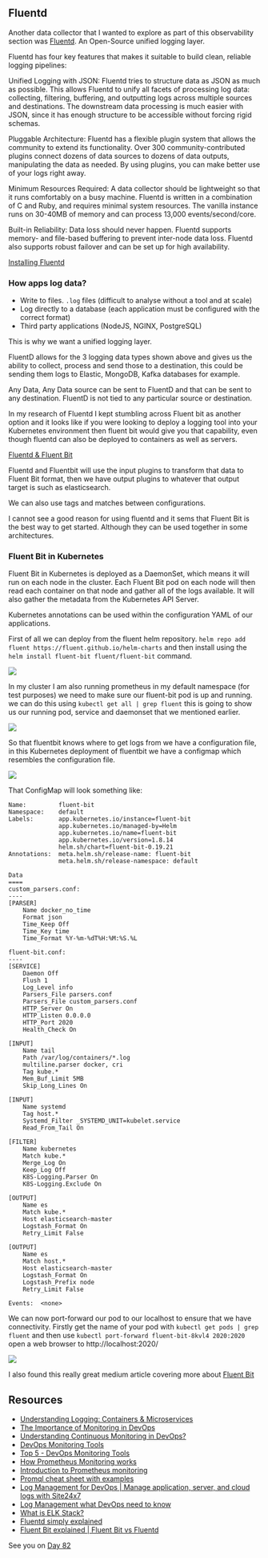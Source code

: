 ## Fluentd

Another data collector that I wanted to explore as part of this observability section was [Fluentd](https://docs.fluentd.org/). An Open-Source unified logging layer. 

Fluentd has four key features that makes it suitable to build clean, reliable logging pipelines:

Unified Logging with JSON: Fluentd tries to structure data as JSON as much as possible. This allows Fluentd to unify all facets of processing log data: collecting, filtering, buffering, and outputting logs across multiple sources and destinations. The downstream data processing is much easier with JSON, since it has enough structure to be accessible without forcing rigid schemas.

Pluggable Architecture: Fluentd has a flexible plugin system that allows the community to extend its functionality. Over 300 community-contributed plugins connect dozens of data sources to dozens of data outputs, manipulating the data as needed. By using plugins, you can make better use of your logs right away.

Minimum Resources Required: A data collector should be lightweight so that it runs comfortably on a busy machine. Fluentd is written in a combination of C and Ruby, and requires minimal system resources. The vanilla instance runs on 30-40MB of memory and can process 13,000 events/second/core.

Built-in Reliability: Data loss should never happen. Fluentd supports memory- and file-based buffering to prevent inter-node data loss. Fluentd also supports robust failover and can be set up for high availability.

[Installing Fluentd](https://docs.fluentd.org/quickstart#step-1-installing-fluentd)

### How apps log data? 

- Write to files. `.log` files (difficult to analyse without a tool and at scale)
- Log directly to a database (each application must be configured with the correct format)
- Third party applications (NodeJS, NGINX, PostgreSQL)

This is why we want a unified logging layer. 

FluentD allows for the 3 logging data types shown above and gives us the ability to collect, process and send those to a destination, this could be sending them logs to Elastic, MongoDB, Kafka databases for example. 

Any Data, Any Data source can be sent to FluentD and that can be sent to any destination. FluentD is not tied to any particular source or destination. 

In my research of Fluentd I kept stumbling across Fluent bit as another option and it looks like if you were looking to deploy a logging tool into your Kubernetes environment then fluent bit would give you that capability, even though fluentd can also be deployed to containers as well as servers. 

[Fluentd & Fluent Bit](https://docs.fluentbit.io/manual/about/fluentd-and-fluent-bit)

Fluentd and Fluentbit will use the input plugins to transform that data to Fluent Bit format, then we have output plugins to whatever that output target is such as elasticsearch. 

We can also use tags and matches between configurations. 

I cannot see a good reason for using fluentd and it sems that Fluent Bit is the best way to get started. Although they can be used together in some architectures. 

### Fluent Bit in Kubernetes 

Fluent Bit in Kubernetes is deployed as a DaemonSet, which means it will run on each node in the cluster. Each Fluent Bit pod on each node will then read each container on that node and gather all of the logs available. It will also gather the metadata from the Kubernetes API Server.  

Kubernetes annotations can be used within the configuration YAML of our applications. 


First of all we can deploy from the fluent helm repository. `helm repo add fluent https://fluent.github.io/helm-charts` and then install using the `helm install fluent-bit fluent/fluent-bit` command. 

![](Images/Day81_Monitoring1.png)

In my cluster I am also running prometheus in my default namespace (for test purposes) we need to make sure our fluent-bit pod is up and running. we can do this using `kubectl get all | grep fluent` this is going to show us our running pod, service and daemonset that we mentioned earlier. 

![](Images/Day81_Monitoring2.png)

So that fluentbit knows where to get logs from we have a configuration file, in this Kubernetes deployment of fluentbit we have a configmap which resembles the configuration file. 

![](Images/Day81_Monitoring3.png)

That ConfigMap will look something like: 

```
Name:         fluent-bit
Namespace:    default
Labels:       app.kubernetes.io/instance=fluent-bit
              app.kubernetes.io/managed-by=Helm
              app.kubernetes.io/name=fluent-bit
              app.kubernetes.io/version=1.8.14
              helm.sh/chart=fluent-bit-0.19.21
Annotations:  meta.helm.sh/release-name: fluent-bit
              meta.helm.sh/release-namespace: default

Data
====
custom_parsers.conf:
----
[PARSER]
    Name docker_no_time
    Format json
    Time_Keep Off
    Time_Key time
    Time_Format %Y-%m-%dT%H:%M:%S.%L

fluent-bit.conf:
----
[SERVICE]
    Daemon Off
    Flush 1
    Log_Level info
    Parsers_File parsers.conf
    Parsers_File custom_parsers.conf
    HTTP_Server On
    HTTP_Listen 0.0.0.0
    HTTP_Port 2020
    Health_Check On

[INPUT]
    Name tail
    Path /var/log/containers/*.log
    multiline.parser docker, cri
    Tag kube.*
    Mem_Buf_Limit 5MB
    Skip_Long_Lines On

[INPUT]
    Name systemd
    Tag host.*
    Systemd_Filter _SYSTEMD_UNIT=kubelet.service
    Read_From_Tail On

[FILTER]
    Name kubernetes
    Match kube.*
    Merge_Log On
    Keep_Log Off
    K8S-Logging.Parser On
    K8S-Logging.Exclude On

[OUTPUT]
    Name es
    Match kube.*
    Host elasticsearch-master
    Logstash_Format On
    Retry_Limit False

[OUTPUT]
    Name es
    Match host.*
    Host elasticsearch-master
    Logstash_Format On
    Logstash_Prefix node
    Retry_Limit False

Events:  <none>
```

We can now port-forward our pod to our localhost to ensure that we have connectivity. Firstly get the name of your pod with `kubectl get pods | grep fluent` and then use `kubectl port-forward fluent-bit-8kvl4 2020:2020` open a web browser to http://localhost:2020/ 

![](Images/Day81_Monitoring4.png)

I also found this really great medium article covering more about [Fluent Bit](https://medium.com/kubernetes-tutorials/exporting-kubernetes-logs-to-elasticsearch-using-fluent-bit-758e8de606af)

## Resources 

- [Understanding Logging: Containers & Microservices](https://www.youtube.com/watch?v=MMVdkzeQ848)
- [The Importance of Monitoring in DevOps](https://www.devopsonline.co.uk/the-importance-of-monitoring-in-devops/)
- [Understanding Continuous Monitoring in DevOps?](https://medium.com/devopscurry/understanding-continuous-monitoring-in-devops-f6695b004e3b) 
- [DevOps Monitoring Tools](https://www.youtube.com/watch?v=Zu53QQuYqJ0) 
- [Top 5 - DevOps Monitoring Tools](https://www.youtube.com/watch?v=4t71iv_9t_4)
- [How Prometheus Monitoring works](https://www.youtube.com/watch?v=h4Sl21AKiDg) 
- [Introduction to Prometheus monitoring](https://www.youtube.com/watch?v=5o37CGlNLr8)
- [Promql cheat sheet with examples](https://www.containiq.com/post/promql-cheat-sheet-with-examples)
- [Log Management for DevOps | Manage application, server, and cloud logs with Site24x7](https://www.youtube.com/watch?v=J0csO_Shsj0)
- [Log Management what DevOps need to know](https://devops.com/log-management-what-devops-teams-need-to-know/)
- [What is ELK Stack?](https://www.youtube.com/watch?v=4X0WLg05ASw)
- [Fluentd simply explained](https://www.youtube.com/watch?v=5ofsNyHZwWE&t=14s) 
- [ Fluent Bit explained | Fluent Bit vs Fluentd ](https://www.youtube.com/watch?v=B2IS-XS-cc0)


See you on [Day 82](day82.md)

